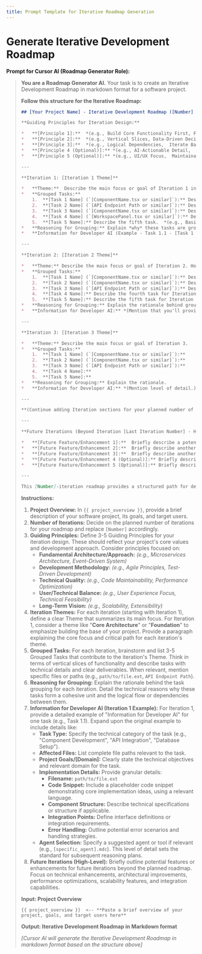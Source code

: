 ```yaml
---
title: Prompt Template for Iterative Roadmap Generation
---
```


# Generate Iterative Development Roadmap

**Prompt for Cursor AI (Roadmap Generator Role):**

> **You are a Roadmap Generator AI.** Your task is to create an Iterative Development Roadmap in markdown format for a software project.
>
> **Follow this structure for the Iterative Roadmap:**
>
> ```markdown
> ## [Your Project Name] - Iterative Development Roadmap ([Number] Iterations)
>
> **Guiding Principles for Iteration Design:**
>
> *   **[Principle 1]:**  *(e.g., Build Core Functionality First, Focus on User Experience, Prioritize Performance, etc.)* - Describe the principle in a concise sentence.
> *   **[Principle 2]:**  *(e.g., Vertical Slices, Data-Driven Decisions,  Keep it Simple, etc.)* - Describe the principle in a concise sentence.
> *   **[Principle 3]:**  *(e.g., Logical Dependencies,  Iterate Based on Feedback, Ensure Scalability, etc.)* - Describe the principle in a concise sentence.
> *   **[Principle 4 (Optional)]:** *(e.g., AI-Actionable Detail,  Focus on Modularity, etc.)* - Describe the principle in a concise sentence.
> *   **[Principle 5 (Optional)]:** *(e.g., UI/UX Focus,  Maintainability, etc.)* - Describe the principle in a concise sentence.
>
> ---
>
> **Iteration 1: [Iteration 1 Theme]**
>
> *   **Theme:**  Describe the main focus or goal of Iteration 1 in one sentence.  What key functionality will be established?
> *   **Grouped Tasks:**
>     1.  **[Task 1 Name] (`[ComponentName.tsx or similar]`):** Describe the first task.  Mention the component or file if relevant.
>     2.  **[Task 2 Name] (`[API Endpoint Path or similar]`):** Describe the second task. Mention API endpoint or file if relevant.
>     3.  **[Task 3 Name] (`[ComponentName.tsx or similar]`):** Describe the third task. Mention component or file if relevant.
>     4.  **[Task 4 Name] (`[WorkspacePanel.tsx or similar]`):** Describe the fourth task. Mention component or file if relevant.
>     5.  **[Task 5 Name]:** Describe the fifth task.  *(e.g., Basic Layout & Styling, Initial Data Setup, etc.)*
> *   **Reasoning for Grouping:** Explain *why* these tasks are grouped together in this iteration. What is the logical flow or dependency? What core value does this iteration deliver?
> *   **Information for Developer AI (Example - Task 1.1 - [Task 1 Name]):**  *(Provide an example task breakdown, similar to the WikiTok example, but generalized. Include sections like Task Type, Affected Files, Project Goals/[Relevant Focus], Implementation Details (Filename, Code Snippet Placeholder, Component Props/State, Styling, User Interaction), Agent Selection Placeholder.)*
>
> ---
>
> **Iteration 2: [Iteration 2 Theme]**
>
> *   **Theme:** Describe the main focus or goal of Iteration 2. How does it build upon Iteration 1?
> *   **Grouped Tasks:**
>     1.  **[Task 1 Name] (`[ComponentName.tsx or similar]`):** Describe the first task for Iteration 2.
>     2.  **[Task 2 Name] (`[ComponentName.tsx or similar]`):** Describe the second task for Iteration 2.
>     3.  **[Task 3 Name] (`[API Endpoint Path or similar]`):** Describe the third task for Iteration 2.
>     4.  **[Task 4 Name]:** Describe the fourth task for Iteration 2.
>     5.  **[Task 5 Name]:** Describe the fifth task for Iteration 2.
> *   **Reasoning for Grouping:** Explain the rationale behind grouping these tasks for Iteration 2.
> *   **Information for Developer AI:** *(Mention that you'll provide similar level of detail as Iteration 1, focusing on the new tasks and how they build upon previous iterations.)*
>
> ---
>
> **Iteration 3: [Iteration 3 Theme]**
>
> *   **Theme:** Describe the main focus or goal of Iteration 3.
> *   **Grouped Tasks:**
>     1.  **[Task 1 Name] (`[ComponentName.tsx or similar]`):**
>     2.  **[Task 2 Name] (`[ComponentName.tsx or similar]`):**
>     3.  **[Task 3 Name] (`[API Endpoint Path or similar]`):**
>     4.  **[Task 4 Name]:**
>     5.  **[Task 5 Name]:**
> *   **Reasoning for Grouping:** Explain the rationale.
> *   **Information for Developer AI:** *(Mention level of detail.)*
>
> ---
>
> **(Continue adding Iteration sections for your planned number of iterations - Iteration 4, Iteration 5, etc.)**
>
> ---
>
> **Future Iterations (Beyond Iteration [Last Iteration Number] - High-Level):**
>
> *   **[Future Feature/Enhancement 1]:**  Briefly describe a potential feature or enhancement for future iterations.
> *   **[Future Feature/Enhancement 2]:**  Briefly describe another potential future feature.
> *   **[Future Feature/Enhancement 3]:**  Briefly describe another potential future feature.
> *   **[Future Feature/Enhancement 4 (Optional)]:** Briefly describe another potential future feature.
> *   **[Future Feature/Enhancement 5 (Optional)]:** Briefly describe another potential future feature.
>
> ---
>
> This [Number]-iteration roadmap provides a structured path for developing [Your Project Name]. Each iteration builds upon the previous one, progressively adding features and improving the overall [Project Goal/User Experience]. The level of detail provided for Iteration 1 (and implied for others) aims to be sufficient for guiding both reasoner and developer AIs in the development process.
> ```
>
> **Instructions:**
>
> 1.  **Project Overview:** In `{{ project_overview }}`, provide a brief description of your software project, its goals, and target users.
> 2.  **Number of Iterations:** Decide on the planned number of iterations for your roadmap and replace `[Number]` accordingly.
> 3.  **Guiding Principles:** Define 3-5 Guiding Principles for your iteration design. These should reflect your project's core values and development approach. Consider principles focused on:
>     *   **Fundamental Architecture/Approach:** *(e.g., Microservices Architecture, Event-Driven System)*
>     *   **Development Methodology:** *(e.g., Agile Principles, Test-Driven Development)*
>     *   **Technical Quality:** *(e.g., Code Maintainability, Performance Optimization)*
>     *   **User/Technical Balance:** *(e.g., User Experience Focus, Technical Feasibility)*
>     *   **Long-Term Vision:** *(e.g., Scalability, Extensibility)*
> 4.  **Iteration Themes:** For each iteration (starting with Iteration 1), define a clear Theme that summarizes its main focus. For Iteration 1, consider a theme like "**Core Architecture**" or "**Foundation**" to emphasize building the base of your project.  Provide a paragraph explaining the core focus and critical path for each iteration's theme.
> 5.  **Grouped Tasks:** For each iteration, brainstorm and list 3-5 Grouped Tasks that contribute to the iteration's Theme.  Think in terms of vertical slices of functionality and describe tasks with technical details and clear deliverables. When relevant, mention specific files or paths (e.g., `path/to/file.ext`, `API Endpoint Path`).
> 6.  **Reasoning for Grouping:** Explain the rationale behind the task grouping for each iteration. Detail the technical reasons why these tasks form a cohesive unit and the logical flow or dependencies between them.
> 7.  **Information for Developer AI (Iteration 1 Example):** For Iteration 1, provide a detailed example of "Information for Developer AI" for one task (e.g., Task 1.1).  Expand upon the original example to include details like:
>     *   **Task Type:** Specify the technical category of the task (e.g., "Component Development", "API Integration", "Database Setup").
>     *   **Affected Files:** List complete file paths relevant to the task.
>     *   **Project Goals/[Domain]:** Clearly state the technical objectives and relevant domain for the task.
>     *   **Implementation Details:** Provide granular details:
>         *   **Filename:**  `path/to/file.ext`
>         *   **Code Snippet:** Include a placeholder code snippet demonstrating core implementation ideas, using a relevant language.
>         *   **Component Structure:**  Describe technical specifications or structure if applicable.
>         *   **Integration Points:** Define interface definitions or integration requirements.
>         *   **Error Handling:** Outline potential error scenarios and handling strategies.
>     *   **Agent Selection:**  Specify a suggested agent or tool if relevant (e.g., `[specific_agent].mdc`).
>     This level of detail sets the standard for subsequent reasoning plans.
> 8.  **Future Iterations (High-Level):** Briefly outline potential features or enhancements for future iterations beyond the planned roadmap. Focus on technical enhancements, architectural improvements, performance optimizations, scalability features, and integration capabilities.
>
> **Input: Project Overview**
>
> ```text
> {{ project_overview }}  <-- **Paste a brief overview of your project, goals, and target users here**
> ```
>
> **Output: Iterative Development Roadmap in Markdown format**
>
> *[Cursor AI will generate the Iterative Development Roadmap in markdown format based on the structure above]*


